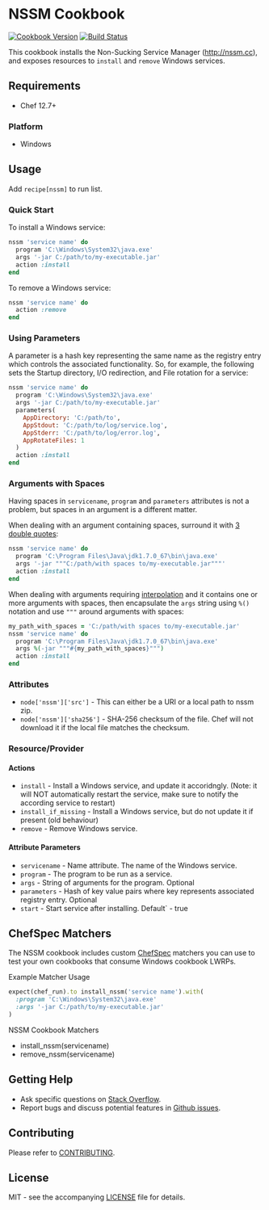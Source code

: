 # NSSM Cookbook

[![Cookbook Version](http://img.shields.io/cookbook/v/nssm.svg?style=flat-square)][cookbook]
[![Build Status](https://img.shields.io/appveyor/ci/dhoer/chef-nssm/master.svg?style=flat-square)][win]

[cookbook]: https://supermarket.chef.io/cookbooks/nssm
[win]: https://ci.appveyor.com/project/dhoer/chef-nssm

This cookbook installs the Non-Sucking Service Manager (http://nssm.cc), and exposes resources to `install`
and `remove` Windows services.

## Requirements

- Chef 12.7+

### Platform

- Windows

## Usage

Add `recipe[nssm]` to run list.

### Quick Start

To install a Windows service:

```ruby
nssm 'service name' do
  program 'C:\Windows\System32\java.exe'
  args '-jar C:/path/to/my-executable.jar'
  action :install
end
```

To remove a Windows service:

```ruby
nssm 'service name' do
  action :remove
end
```

### Using Parameters

A parameter is a hash key representing the same name as the registry entry which controls the associated functionality.
So, for example, the following sets the Startup directory, I/O redirection, and File rotation for a service:

```ruby
nssm 'service name' do
  program 'C:\Windows\System32\java.exe'
  args '-jar C:/path/to/my-executable.jar'
  parameters(
    AppDirectory: 'C:/path/to',
    AppStdout: 'C:/path/to/log/service.log',
    AppStderr: 'C:/path/to/log/error.log',
    AppRotateFiles: 1
  )
  action :install
end
```

### Arguments with Spaces

Having spaces in `servicename`, `program` and `parameters` attributes is not a problem, but spaces in an argument is a
different matter.

When dealing with an argument containing spaces, surround it
with [3 double quotes](http://stackoverflow.com/a/15262019):

```ruby
nssm 'service name' do
  program 'C:\Program Files\Java\jdk1.7.0_67\bin\java.exe'
  args '-jar """C:/path/with spaces to/my-executable.jar"""'
  action :install
end
```

When dealing with arguments requiring
[interpolation](http://en.wikibooks.org/wiki/Ruby_Programming/Syntax/Literals#Interpolation) and it contains one or
more arguments with spaces, then encapsulate the `args` string using `%()` notation and use `"""` around arguments
with spaces:

```ruby
my_path_with_spaces = 'C:/path/with spaces to/my-executable.jar'
nssm 'service name' do
  program 'C:\Program Files\Java\jdk1.7.0_67\bin\java.exe'
  args %(-jar """#{my_path_with_spaces}""")
  action :install
end
```

### Attributes

- `node['nssm']['src']` - This can either be a URI or a local path to nssm zip.
- `node['nssm']['sha256']` - SHA-256 checksum of the file. Chef will not download it if the local file matches the
checksum.

### Resource/Provider

#### Actions

- `install` - Install a Windows service, and update it accoridngly. (Note: it will NOT automatically restart the service, make sure to notify the according service to restart)
- `install_if_missing` - Install a Windows service, but do not update it if present (old behaviour)
- `remove` - Remove Windows service.

#### Attribute Parameters

- `servicename` - Name attribute. The name of the Windows service.
- `program` - The program to be run as a service.
- `args` - String of arguments for the program. Optional
- `parameters` - Hash of key value pairs where key represents associated registry entry. Optional
- `start` - Start service after installing. Default` -  true

## ChefSpec Matchers

The NSSM cookbook includes custom [ChefSpec](https://github.com/sethvargo/chefspec) matchers you can use to test your
own cookbooks that consume Windows cookbook LWRPs.

Example Matcher Usage

```ruby
expect(chef_run).to install_nssm('service name').with(
  :program 'C:\Windows\System32\java.exe'
  :args '-jar C:/path/to/my-executable.jar'
)
```

NSSM Cookbook Matchers

- install_nssm(servicename)
- remove_nssm(servicename)

## Getting Help

- Ask specific questions on [Stack Overflow](http://stackoverflow.com/questions/tagged/nssm).
- Report bugs and discuss potential features in [Github issues](https://github.com/dhoer/chef-nssm/issues).

## Contributing

Please refer to [CONTRIBUTING](https://github.com/dhoer/chef-nssm/blob/master/CONTRIBUTING.md).

## License

MIT - see the accompanying [LICENSE](https://github.com/dhoer/chef-nssm/blob/master/LICENSE.md) file for details.
